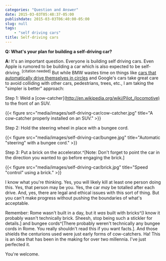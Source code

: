 ```yaml
---
categories: "Question and Answer"
date: 2015-03-03T05:48:37-05:00
publishdate: 2015-03-03T06:40:00-05:00
slug: null
tags:
    - "self driving cars"
title: Self-driving cars
---
```

**Q: What's your plan for building a self-driving car?**

**A:** It's an important question. Everyone is building self driving cars. Even Apple is rumored to be building a car which is also expected to be self-driving. <sup>[citation needed]</sup> But while BMW wastes time on things like [cars that automatically drive themselves in circles](http://youtu.be/Ex7BdXXul80) and Google's cars take great care to avoid colliding with other cars, pedestrians, trees, etc., I am taking the "simpler is better" approach:

Step 1: Weld a [cow-catcher](http://en.wikipedia.org/wiki/Pilot_(locomotive) to the front of an SUV.  

{{< figure src="media/images/self-driving-car/cow-catcher.jpg" title="A cow-catcher properly installed on an SUV." >}}

Step 2: Hold the steering wheel in place with a bungee cord.  

{{< figure src="media/images/self-driving-car/bungee.jpg" title="Automatic \"steering\" with a bungee cord." >}}

Step 3: Put a brick on the accelerator.^[Note: Don't forget to point the car in the direction you wanted to go before engaging the brick.]  

{{< figure src="media/images/self-driving-car/brick.jpg" title="Speed \"control\" using a brick." >}}

I know what you're thinking. Yes, you will likely kill at least one person doing this. Yes, that person may be you. Yes, the car *may* be totalled after each drive. And, yes, there are legal and ethical issues with this sort of thing. But you can't make progress without pushing the boundaries of what's acceptable.

Remember: Rome wasn't built in a day, but it *was* built with bricks^[I know it probably wasn't technically brick. Sheesh, stop being such a stickler for details.] and bungee cords^[There probably weren't technically any bungee cords in Rome. You really shouldn't read this if you want facts.]. And those shields the centurions used were just early forms of cow-catchers. Ha! This is an idea that has been in the making for over two millennia. I've just perfected it.

You're welcome.